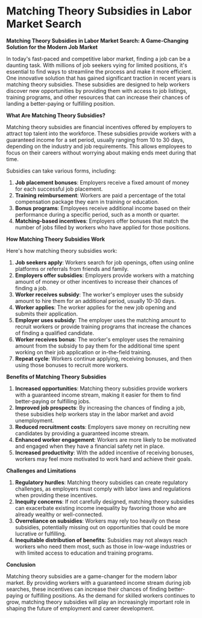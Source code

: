 # Matching Theory Subsidies in Labor Market Search

**Matching Theory Subsidies in Labor Market Search: A Game-Changing Solution for the Modern Job Market**

In today's fast-paced and competitive labor market, finding a job can be a daunting task. With millions of job seekers vying for limited positions, it's essential to find ways to streamline the process and make it more efficient. One innovative solution that has gained significant traction in recent years is matching theory subsidies. These subsidies are designed to help workers discover new opportunities by providing them with access to job listings, training programs, and other resources that can increase their chances of landing a better-paying or fulfilling position.

**What Are Matching Theory Subsidies?**

Matching theory subsidies are financial incentives offered by employers to attract top talent into the workforce. These subsidies provide workers with a guaranteed income for a set period, usually ranging from 10 to 30 days, depending on the industry and job requirements. This allows employees to focus on their careers without worrying about making ends meet during that time.

Subsidies can take various forms, including:

1. **Job placement bonuses**: Employers receive a fixed amount of money for each successful job placement.
2. **Training reimbursement**: Workers are paid a percentage of the total compensation package they earn in training or education.
3. **Bonus programs**: Employees receive additional income based on their performance during a specific period, such as a month or quarter.
4. **Matching-based incentives**: Employers offer bonuses that match the number of jobs filled by workers who have applied for those positions.

**How Matching Theory Subsidies Work**

Here's how matching theory subsidies work:

1. **Job seekers apply**: Workers search for job openings, often using online platforms or referrals from friends and family.
2. **Employers offer subsidies**: Employers provide workers with a matching amount of money or other incentives to increase their chances of finding a job.
3. **Worker receives subsidy**: The worker's employer uses the subsidy amount to hire them for an additional period, usually 10-30 days.
4. **Worker applies**: The worker applies for the new job opening and submits their application.
5. **Employer uses subsidy**: The employer uses the matching amount to recruit workers or provide training programs that increase the chances of finding a qualified candidate.
6. **Worker receives bonus**: The worker's employer uses the remaining amount from the subsidy to pay them for the additional time spent working on their job application or in-the-field training.
7. **Repeat cycle**: Workers continue applying, receiving bonuses, and then using those bonuses to recruit more workers.

**Benefits of Matching Theory Subsidies**

1. **Increased opportunities**: Matching theory subsidies provide workers with a guaranteed income stream, making it easier for them to find better-paying or fulfilling jobs.
2. **Improved job prospects**: By increasing the chances of finding a job, these subsidies help workers stay in the labor market and avoid unemployment.
3. **Reduced recruitment costs**: Employers save money on recruiting new candidates by providing a guaranteed income stream.
4. **Enhanced worker engagement**: Workers are more likely to be motivated and engaged when they have a financial safety net in place.
5. **Increased productivity**: With the added incentive of receiving bonuses, workers may feel more motivated to work hard and achieve their goals.

**Challenges and Limitations**

1. **Regulatory hurdles**: Matching theory subsidies can create regulatory challenges, as employers must comply with labor laws and regulations when providing these incentives.
2. **Inequity concerns**: If not carefully designed, matching theory subsidies can exacerbate existing income inequality by favoring those who are already wealthy or well-connected.
3. **Overreliance on subsidies**: Workers may rely too heavily on these subsidies, potentially missing out on opportunities that could be more lucrative or fulfilling.
4. **Inequitable distribution of benefits**: Subsidies may not always reach workers who need them most, such as those in low-wage industries or with limited access to education and training programs.

**Conclusion**

Matching theory subsidies are a game-changer for the modern labor market. By providing workers with a guaranteed income stream during job searches, these incentives can increase their chances of finding better-paying or fulfilling positions. As the demand for skilled workers continues to grow, matching theory subsidies will play an increasingly important role in shaping the future of employment and career development.
